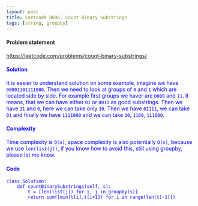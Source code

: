 ```yaml
---
layout: post
title: Leetcode 0696. Count Binary Substrings
tags: [string, groupby]
---
```


#### Problem statement

<a href="https://leetcode.com/problems/count-binary-substrings/"> <font color = blue>https://leetcode.com/problems/count-binary-substrings/

#### Solution
It is easier to understand solution on some example, imagine we have `00001101111000`. Then we need to look at groups of `0` and `1` which are located side by side. For example first groups we haver are `0000` and `11`. It means, that we can have either `01` or `0011` as good substrings. Then we have `11` and `0`, here we can take only `10`. Then we have `01111`, we can take `01` and finally we have `1111000` and we can take `10`, `1100`, `111000`.

#### Complexity
Time complexity is `O(n)`, space complexity is also potentially `O(n)`, because we use `len(list(j))`, if you know how to avoid this, still using groupby, please let me know.

#### Code

```
class Solution:
    def countBinarySubstrings(self, s):
        t = [len(list(j)) for i, j in groupby(s)]
        return sum([min(t[i],t[i+1]) for i in range(len(t)-1)])
```